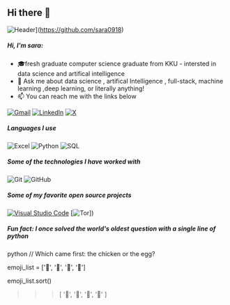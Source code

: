 ## Hi there 👋
![Header](https://github.com/sara0918/sara0918/raw/master/profile.gif)](https://github.com/sara0918)

##### Hi, I'm sara:

- 🎓fresh graduate computer science graduate from KKU - intersted in data science and artifical intelligence 
- :speech_balloon: Ask me about data science , artifical Intelligence , full-stack, machine learning ,deep learning, or literally anything!
- :mailbox: You can reach me with the links below

[![Gmail](https://img.shields.io/badge/-GMAIL-D14836?style=for-the-badge&logo=gmail&logoColor=white)](mailto:saraalialamer@gmail.com)
[![LinkedIn](https://img.shields.io/badge/-LINKEDIN-0077B5?style=for-the-badge&logo=linkedin&logoColor=white)](https://www.linkedin.com/in/-sara-ali)
[![X](https://img.shields.io/badge/-ADAMALSTON.COM-000000?style=for-the-badge&logo=react&logoColor=white)](https://x.com/sarahail27?s=21&t=sYIoa0XHc9u5Ce1Lfo7owA)

##### Languages I use

![Excel](https://img.shields.io/badge/-HTML5-000000?style=flat&logo=Excel)
![Python](https://img.shields.io/badge/-Python-000000?style=flat&logo=python)
![SQL](https://img.shields.io/badge/-SQL-000000?style=flat&logo=postgresql)

##### Some of the technologies I have worked with

![Git](https://img.shields.io/badge/-Git-222222?style=flat&logo=git&logoColor=F05032)
![GitHub](https://img.shields.io/badge/-GitHub-222222?style=flat&logo=github&logoColor=181717)

##### Some of my favorite open source projects
[![Visual Studio Code](https://img.shields.io/badge/-VSCode-444444?style=flat&logo=visual-studio-code&logoColor=007ACC)](https://github.com/microsoft/vscode)
[![Tor](https://img.shields.io/badge/-Tor-444444?style=flat&logo=tor&logoColor=7E4798)])

##### Fun fact: I once solved the world's oldest question with a single line of python
<!-- wi*quL3fcV -->

python
// Which came first: the chicken or the egg?

emoji_list = ['🥚', '🐣', '🐥', '🐔']

emoji_list.sort()

>>> [ '🐔', '🐣', '🐥', '🥚' ]
